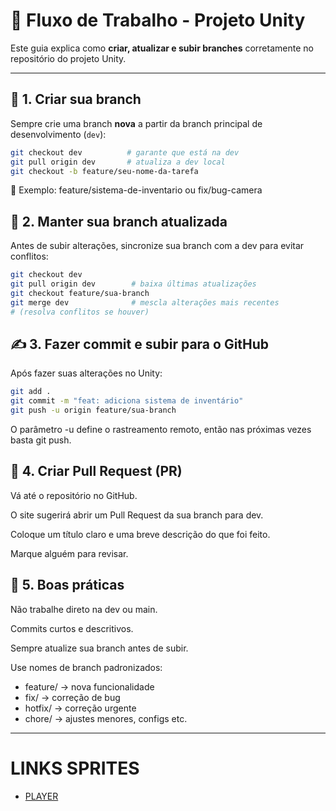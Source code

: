 # 🧩 Fluxo de Trabalho - Projeto Unity

Este guia explica como **criar, atualizar e subir branches** corretamente no repositório do projeto Unity.

---

## 🧱 1. Criar sua branch

Sempre crie uma branch **nova** a partir da branch principal de desenvolvimento (`dev`):

```bash
git checkout dev          # garante que está na dev
git pull origin dev       # atualiza a dev local
git checkout -b feature/seu-nome-da-tarefa
```

🔖 Exemplo: feature/sistema-de-inventario ou fix/bug-camera

## 🔄 2. Manter sua branch atualizada

Antes de subir alterações, sincronize sua branch com a dev para evitar conflitos:

```bash
git checkout dev
git pull origin dev        # baixa últimas atualizações
git checkout feature/sua-branch
git merge dev              # mescla alterações mais recentes
# (resolva conflitos se houver)
```

## ✍️ 3. Fazer commit e subir para o GitHub

Após fazer suas alterações no Unity:

```bash
git add .
git commit -m "feat: adiciona sistema de inventário"
git push -u origin feature/sua-branch
```

O parâmetro -u define o rastreamento remoto, então nas próximas vezes basta git push.

## 🚀 4. Criar Pull Request (PR)

Vá até o repositório no GitHub.

O site sugerirá abrir um Pull Request da sua branch para dev.

Coloque um título claro e uma breve descrição do que foi feito.

Marque alguém para revisar.

## 🧹 5. Boas práticas

Não trabalhe direto na dev ou main.

Commits curtos e descritivos.

Sempre atualize sua branch antes de subir.

Use nomes de branch padronizados:
- feature/ → nova funcionalidade
- fix/ → correção de bug
- hotfix/ → correção urgente
- chore/ → ajustes menores, configs etc.

---

# LINKS SPRITES

- [PLAYER](https://www.spriters-resource.com/game_boy_advance/fireemblemtheblazingblade/asset/14107/
)

